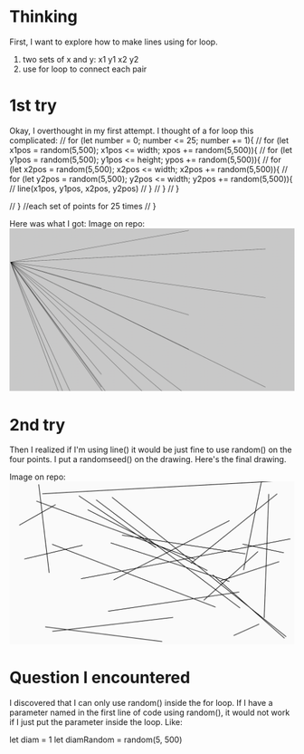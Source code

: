 # Thinking
First, I want to explore how to make lines using for loop. 

1. two sets of x and y: x1 y1 x2 y2
2. use for loop to connect each pair

# 1st try
Okay, I overthought in my first attempt. I thought of a for loop this complicated:
  // for (let number = 0; number <= 25; number += 1){
  //   for (let x1pos = random(5,500); x1pos <= width; xpos += random(5,500)){
  //     for (let y1pos = random(5,500); y1pos <= height; ypos += random(5,500)){
  //       for (let x2pos = random(5,500); x2pos <= width; x2pos += random(5,500)){
  //         for (let y2pos = random(5,500); y2pos <= width; y2pos += random(5,500)){
  //           line(x1pos, y1pos, x2pos, y2pos)
  //         }
  //       }
  //     }
      
  // } //each set of points for 25 times
  // }

  Here was what I got:
  Image on repo:  
![image description](./1.png)

# 2nd try
  Then I realized if I'm using line() it would be just fine to use random() on the four points.
  I put a randomseed() on the drawing. 
  Here's the final drawing.

  Image on repo:  
![image description](./2.png)


# Question I encountered
I discovered that I can only use random() inside the for loop. If I have a parameter named in the first line of code using random(), it would not work if I just put the parameter inside the loop. Like:

let diam = 1
let diamRandom = random(5, 500)
